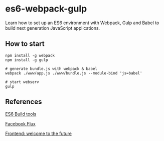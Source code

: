 # es6-webpack-gulp

Learn how to set up an ES6 environment with Webpack, Gulp and Babel to build next generation JavaScript applications. 

## How to start

    npm install -g webpack
    npm install -g gulp

    # generate bundle.js with webpack & babel
    webpack ./www/app.js ./www/bundle.js --module-bind 'js=babel'

    # start webserv
    gulp


## References

[ES6 Build tools](https://github.com/angular-class/ES6-build-tools)

[Facebook Flux](https://github.com/facebook/flux)

[Frontend: welcome to the future](https://medium.com/@olegafx/frontend-welcome-to-the-future-91ff064884b6)